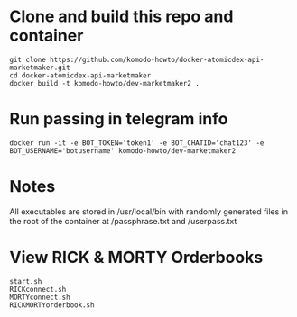 # Clone and build this repo and container
```
git clone https://github.com/komodo-howto/docker-atomicdex-api-marketmaker.git
cd docker-atomicdex-api-marketmaker
docker build -t komodo-howto/dev-marketmaker2 .
```

# Run passing in telegram info
```
docker run -it -e BOT_TOKEN='token1' -e BOT_CHATID='chat123' -e BOT_USERNAME='botusername' komodo-howto/dev-marketmaker2
```
# Notes
All executables are stored in /usr/local/bin with randomly generated files in the root of the container at /passphrase.txt and /userpass.txt
# View RICK & MORTY Orderbooks
```
start.sh
RICKconnect.sh
MORTYconnect.sh
RICKMORTYorderbook.sh
```
